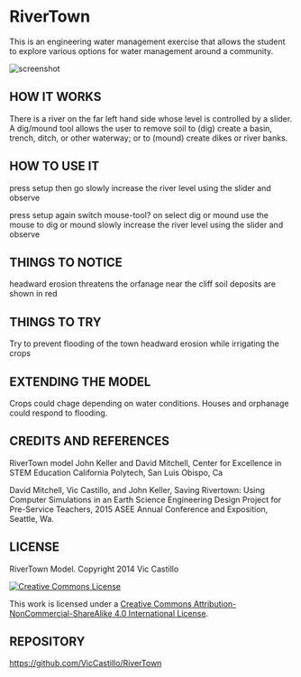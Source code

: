 RiverTown
==========

This is an engineering water management exercise that allows the student to explore various options for water management around a community. 

![screenshot](https://raw.githubusercontent.com/VicCastillo/RiverTown/master/RiverTown-Screenshot.png)

## HOW IT WORKS

There is a river on the far left hand side whose level is controlled by a slider. A dig/mound tool allows the user to remove soil to (dig) create a basin, trench, ditch, or other waterway; or to (mound) create dikes or river banks. 

## HOW TO USE IT

press setup then go
slowly increase the river level using the slider and observe

press setup again
switch mouse-tool? on
select dig or mound
use the mouse to dig or mound
slowly increase the river level using the slider and observe

## THINGS TO NOTICE

headward erosion threatens the orfanage near the cliff
soil deposits are shown in red

## THINGS TO TRY

Try to prevent flooding of the town headward erosion while irrigating the crops

## EXTENDING THE MODEL

Crops could chage depending on water conditions.
Houses and orphanage could respond to flooding.

## CREDITS AND REFERENCES

RiverTown model
John Keller and David Mitchell, 
Center for Excellence in STEM Education
California Polytech, San Luis Obispo, Ca

David Mitchell, Vic Castillo, and John Keller, Saving Rivertown: Using Computer Simulations in an Earth Science Engineering Design Project for Pre-Service Teachers, 2015 ASEE Annual Conference and Exposition, Seattle, Wa.

## LICENSE

RiverTown Model. Copyright 2014 Vic Castillo

<a rel="license" href="http://creativecommons.org/licenses/by-nc-sa/4.0/"><img alt="Creative Commons License" style="border-width:0" src="http://i.creativecommons.org/l/by-nc-sa/4.0/88x31.png" /></a>

This work is licensed under a <a rel="license" href="http://creativecommons.org/licenses/by-nc-sa/4.0/">Creative Commons Attribution-NonCommercial-ShareAlike 4.0 International License</a>.

## REPOSITORY

https://github.com/VicCastillo/RiverTown